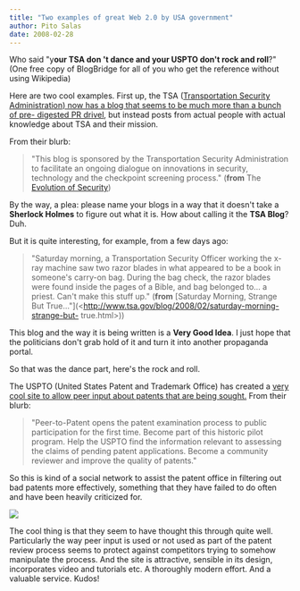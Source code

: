 ```yaml
---
title: "Two examples of great Web 2.0 by USA government"
author: Pito Salas
date: 2008-02-28
---
```




Who said "y**our TSA don 't dance and your USPTO don't rock and roll**?" (One
free copy of BlogBridge for all of you who get the reference without using
Wikipedia)

Here are two cool examples. First up, the TSA ([Transportation Security
Administration) now has a blog that seems to be much more than a bunch of pre-
digested PR drivel](<http://www.tsa.gov/blog/>), but instead posts from actual
people with actual knowledge about TSA and their mission.

From their blurb:

> "This blog is sponsored by the Transportation Security Administration to
> facilitate an ongoing dialogue on innovations in security, technology and
> the checkpoint screening process." (**from** The [Evolution of
> Security](<http://www.tsa.gov/blog/>))

By the way, a plea: please name your blogs in a way that it doesn't take a
**Sherlock Holmes** to figure out what it is. How about calling it the **TSA
Blog**? Duh.

But it is quite interesting, for example, from a few days ago:

> "Saturday morning, a Transportation Security Officer working the x-ray
> machine saw two razor blades in what appeared to be a book in someone's
> carry-on bag. During the bag check, the razor blades were found inside the
> pages of a Bible, and bag belonged to… a priest. Can't make this stuff up."
> (**from** [Saturday Morning, Strange But
> True…"](<http://www.tsa.gov/blog/2008/02/saturday-morning-strange-but-
> true.html>))

This blog and the way it is being written is a **Very Good Idea**. I just hope
that the politicians don't grab hold of it and turn it into another propaganda
portal.

So that was the dance part, here's the rock and roll.

The USPTO (United States Patent and Trademark Office) has created a [very cool
site to allow peer input about patents that are being
sought.](<http://www.peertopatent.org/>) From their blurb:

> "Peer-to-Patent opens the patent examination process to public participation
> for the first time. Become part of this historic pilot program. Help the
> USPTO find the information relevant to assessing the claims of pending
> patent applications. Become a community reviewer and improve the quality of
> patents."

So this is kind of a social network to assist the patent office in filtering
out bad patents more effectively, something that they have failed to do often
and have been heavily criticized for.

![](https://i0.wp.com/www.peertopatent.org/images/540map.gif?resize=540%2C136)

The cool thing is that they seem to have thought this through quite well.
Particularly the way peer input is used or not used as part of the patent
review process seems to protect against competitors trying to somehow
manipulate the process. And the site is attractive, sensible in its design,
incorporates video and tutorials etc. A thoroughly modern effort. And a
valuable service. Kudos!


